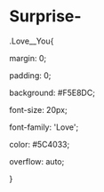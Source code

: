 # Surprise-
.Love__You{

margin: 0;

padding: 0;

background: #F5E8DC;

font-size: 20px;

font-family: 'Love';

color: #5C4033;

overflow: auto;

}
